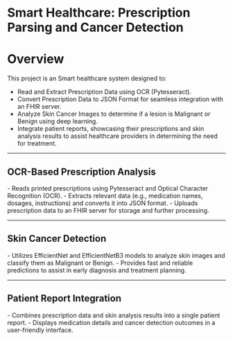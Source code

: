 # Smart Healthcare: Prescription Parsing and Cancer Detection

# Overview
This project is an Smart healthcare system designed to:

- Read and Extract Prescription Data using OCR (Pytesseract).
- Convert Prescription Data to JSON Format for seamless integration with an FHIR server.
- Analyze Skin Cancer Images to determine if a lesion is Malignant or Benign using deep learning.
- Integrate patient reports, showcasing their prescriptions and skin analysis results to assist healthcare providers in determining the need for treatment.

-----------------------------------------------------------------------------
<h2>OCR-Based Prescription Analysis</h2>
- Reads printed prescriptions using Pytesseract and Optical Character Recognition (OCR).
- Extracts relevant data (e.g., medication names, dosages, instructions) and converts it into JSON format.
- Uploads prescription data to an FHIR server for storage and further processing.

----------------------------------------------------------------------------
<h2>Skin Cancer Detection</h2>
- Utilizes EfficientNet and EfficientNetB3 models to analyze skin images and classify them as Malignant or Benign.
- Provides fast and reliable predictions to assist in early diagnosis and treatment planning.

----------------------------------------------------------------------------
<h2>Patient Report Integration</h2>
- Combines prescription data and skin analysis results into a single patient report.
- Displays medication details and cancer detection outcomes in a user-friendly interface.
